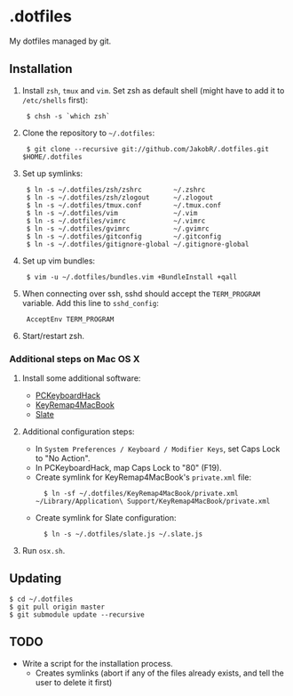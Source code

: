 .dotfiles
=========

My dotfiles managed by git.


Installation
------------

1. Install `zsh`, `tmux` and `vim`. Set zsh as default shell (might have to add it to `/etc/shells` first):

        $ chsh -s `which zsh`

2. Clone the repository to `~/.dotfiles`:

        $ git clone --recursive git://github.com/JakobR/.dotfiles.git $HOME/.dotfiles

3. Set up symlinks:

        $ ln -s ~/.dotfiles/zsh/zshrc        ~/.zshrc
        $ ln -s ~/.dotfiles/zsh/zlogout      ~/.zlogout
        $ ln -s ~/.dotfiles/tmux.conf        ~/.tmux.conf
        $ ln -s ~/.dotfiles/vim              ~/.vim
        $ ln -s ~/.dotfiles/vimrc            ~/.vimrc
        $ ln -s ~/.dotfiles/gvimrc           ~/.gvimrc
        $ ln -s ~/.dotfiles/gitconfig        ~/.gitconfig
        $ ln -s ~/.dotfiles/gitignore-global ~/.gitignore-global

4. Set up vim bundles:

        $ vim -u ~/.dotfiles/bundles.vim +BundleInstall +qall

5. When connecting over ssh, sshd should accept the `TERM_PROGRAM` variable. Add this line to `sshd_config`:

        AcceptEnv TERM_PROGRAM

6. Start/restart zsh.


### Additional steps on Mac OS X

1. Install some additional software:
    * [PCKeyboardHack](http://pqrs.org/macosx/keyremap4macbook/pckeyboardhack.html.en)
    * [KeyRemap4MacBook](http://pqrs.org/macosx/keyremap4macbook/index.html.en)
    * [Slate](https://github.com/jigish/slate)

2. Additional configuration steps:
    * In `System Preferences / Keyboard / Modifier Keys`, set Caps Lock to "No Action".
    * In PCKeyboardHack, map Caps Lock to "80" (F19).
    * Create symlink for KeyRemap4MacBook's `private.xml` file:
        ```
          $ ln -sf ~/.dotfiles/KeyRemap4MacBook/private.xml ~/Library/Application\ Support/KeyRemap4MacBook/private.xml
        ```
    * Create symlink for Slate configuration:
        ```
          $ ln -s ~/.dotfiles/slate.js ~/.slate.js
        ```

3. Run `osx.sh`.


Updating
--------

    $ cd ~/.dotfiles
    $ git pull origin master
    $ git submodule update --recursive


TODO
----

* Write a script for the installation process.
  * Creates symlinks (abort if any of the files already exists, and tell the user to delete it first)
